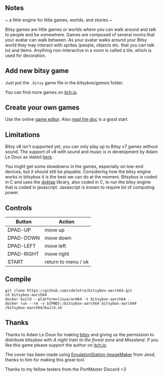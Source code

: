 ## Notes

~ a little engine for little games, worlds, and stories ~

Bitsy games are little games or worlds where you can walk around and talk to people and be somewhere. Games are composed of several rooms that your avatar can walk between. As your avatar walks around your Bitsy world they may interact with sprites (people, objects etc. that you can talk to) and items. Anything non-interactive in a room is called a tile, which is used for decoration.

## Add new bitsy game

Just put the `.bitsy` game file in the *bitsybox/games* folder.

You can find more games on [itch.io](https://itch.io/games/made-with-bitsy).

## Create your own games

Use the online [game editor](https://make.bitsy.org/). Also [read the doc](https://make.bitsy.org/docs/) is a good start.

## Limitations

Bitsy v8 isn't supported yet, you can only play up to Bitsy v7 games without sound. The support of v8 with sound and music is in development by Adam Le Doux as stated [here](https://ledoux.itch.io/bitsybox/devlog/772121/bitsybox-started-work-on-bitsy-v8x-support).

You might get some slowdowns in the games, especially on low-end devices, but it should still be playable. Considering how the bitsy engine works in bitsybox it is the best we can do at the moment. Bitsybox is coded in C and uses the [duktap](https://github.com/svaarala/duktape) library, also coded in C, to run the bitsy engine that is coded in javascript. Javascript is known to require lot of computing power.

## Controls

| Button | Action |
|--|--| 
|DPAD-UP|move up|
|DPAD-DOWN|move down|
|DPAD-LEFT|move left|
|DPAD-RIGHT|move right|
|START|return to menu / ok|

## Compile

```
git clone https://github.com/cdeletre/bitsybox-aarch64.git
cd bitsybox-aarch64
docker build --platform=linux/arm64 -t bitsybox-aarch64 .
docker run --rm -v ${PWD}:/bitsybox-aarch64 bitsybox-aarch64 /bitsybox-aarch64/build.sh
```

## Thanks

Thanks to Adam Le Doux for making [bitsy](https://www.bitsy.org/) and giving us the permission to distribute bitsybox with *A night train to the forest zone* and *Mossland*. If you like this game please support the author on [itch.io](https://ledoux.itch.io/bitsybox).

The cover has been made using [EmulationStation-ImageMaker](https://github.com/JeodC/EmulationStation-ImageMaker) from Jeod, thanks to him for making this great tool.

Thanks to my fellow testers from the PortMaster Discord <3

